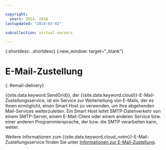 ```yaml
---

copyright:
  years: 2014, 2018
lastupdated: "2018-03-02"

subcollection: virtual-servers

---
```


{:shortdesc: .shortdesc}
{:new_window: target="_blank"}

# E-Mail-Zustellung
{: #email-delivery}

{{site.data.keyword.SendGrid}}, der {{site.data.keyword.cloud}}-E-Mail-Zustellungsservice, ist ein Service zur Weiterleitung von E-Mails, der es Ihnen ermöglicht, einen Smart Host zu verwenden, um Ihre abgehenden Mail-Services weiterzuleiten. Ein Smart Host leitet SMTP-Datenverkehr von einem SMTP-Server, einem E-Mail-Client oder einem anderen Service bzw. einer anderen Programmiersprache, der bzw. die SMTP verarbeiten kann, weiter.

Weitere Informationen zum {{site.data.keyword.cloud_notm}}-E-Mail-Zustellungsservice finden Sie unter [Informationen zur E-Mail-Zustellung](/docs/infrastructure/email-delivery?topic=email-delivery-getting-started-tutorial).
